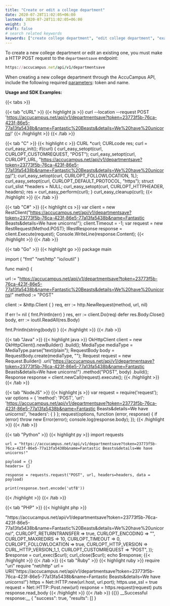 ```yaml
---
title: "Create or edit a college department"
date: 2020-07-28T11:02:05+06:00
lastmod: 2020-07-28T11:02:05+06:00
weight: 3
draft: false
# search related keywords
keywords: ["create college department", "edit college department", "example", "code", "guide"]
---
```


To create a new college department or edit an existing one, you must make a HTTP POST request to the `departmentsave` endpoint: 

```ruby
https://accucampus.net/api/v1/departmentsave
```

When creating a new college department through the AccuCampus API, include the following required [parameters](/accucampus/#operation/departmentSave): token and name.

__Usage and SDK Examples:__
<!-- New Department Examples -->
{{< tabs >}}

{{< tab "cURL" >}} 
{{< highlight js >}}
curl --location --request POST 'https://accucampus.net/api/v1/departmentsave?token=23773f5b-76ca-423f-86e5-77a13fa5438b&name=Fantastic%20Beasts&details=We%20have%20unicorns!'
{{< /highlight  >}}
{{< /tab >}}

{{< tab "C" >}}
{{< highlight c >}}
CURL *curl;
CURLcode res;
curl = curl_easy_init();
if(curl) {
  curl_easy_setopt(curl, CURLOPT_CUSTOMREQUEST, "POST");
  curl_easy_setopt(curl, CURLOPT_URL, "https://accucampus.net/api/v1/departmentsave?token=23773f5b-76ca-423f-86e5-77a13fa5438b&name=Fantastic%20Beasts&details=We%20have%20unicorns!");
  curl_easy_setopt(curl, CURLOPT_FOLLOWLOCATION, 1L);
  curl_easy_setopt(curl, CURLOPT_DEFAULT_PROTOCOL, "https");
  struct curl_slist *headers = NULL;
  curl_easy_setopt(curl, CURLOPT_HTTPHEADER, headers);
  res = curl_easy_perform(curl);
}
curl_easy_cleanup(curl);
{{< /highlight >}}
{{< /tab >}}

{{< tab "C#" >}} 
{{< highlight cs >}}
var client = new RestClient("https://accucampus.net/api/v1/departmentsave?token=23773f5b-76ca-423f-86e5-77a13fa5438b&name=Fantastic Beasts&details=We have unicorns!");
client.Timeout = -1;
var request = new RestRequest(Method.POST);
IRestResponse response = client.Execute(request);
Console.WriteLine(response.Content);
{{< /highlight >}}
{{< /tab >}}


{{< tab "Go" >}}
{{< highlight go >}}
package main

import (
  "fmt"
  "net/http"
  "io/ioutil"
)

func main() {

  url := "https://accucampus.net/api/v1/departmentsave?token=23773f5b-76ca-423f-86e5-77a13fa5438b&name=Fantastic%20Beasts&details=We%20have%20unicorns!"
  method := "POST"

  client := &http.Client {
  }
  req, err := http.NewRequest(method, url, nil)

  if err != nil {
    fmt.Println(err)
  }
  res, err := client.Do(req)
  defer res.Body.Close()
  body, err := ioutil.ReadAll(res.Body)

  fmt.Println(string(body))
}
{{< /highlight >}}
{{< /tab >}}

{{< tab "Java" >}}
{{< highlight java >}}
    OkHttpClient client = new OkHttpClient().newBuilder()
    .build();
    MediaType mediaType = MediaType.parse("text/plain");
    RequestBody body = RequestBody.create(mediaType, "");
    Request request = new Request.Builder()
    .url("https://accucampus.net/api/v1/departmentsave?token=23773f5b-76ca-423f-86e5-77a13fa5438b&name=Fantastic Beasts&details=We have unicorns!")
    .method("POST", body)
    .build();
    Response response = client.newCall(request).execute();
{{< /highlight >}}
{{< /tab >}}

{{< tab "NodeJS" >}} 
{{< highlight js >}}
    var request = require('request');
    var options = {
    'method': 'POST',
    'url': 'https://accucampus.net/api/v1/departmentsave?token=23773f5b-76ca-423f-86e5-77a13fa5438b&name=Fantastic Beasts&details=We have unicorns!',
    'headers': {
    }
    };
    request(options, function (error, response) { 
    if (error) throw new Error(error);
    console.log(response.body);
    });
{{< /highlight >}}
 {{< /tab >}}

{{< tab "Python" >}} 
{{< highlight py >}}
    import requests

    url = "https://accucampus.net/api/v1/departmentsave?token=23773f5b-76ca-423f-86e5-77a13fa5438b&name=Fantastic Beasts&details=We have unicorns!"

    payload = {}
    headers= {}

    response = requests.request("POST", url, headers=headers, data = payload)

    print(response.text.encode('utf8'))
{{< /highlight >}}
{{< /tab >}}

{{< tab "PHP" >}}
{{< highlight php >}}
<?php

    $curl = curl_init();

    curl_setopt_array($curl, array(
    CURLOPT_URL => "https://accucampus.net/api/v1/departmentsave?token=23773f5b-76ca-423f-86e5-77a13fa5438b&name=Fantastic%20Beasts&details=We%20have%20unicorns!",
    CURLOPT_RETURNTRANSFER => true,
    CURLOPT_ENCODING => "",
    CURLOPT_MAXREDIRS => 10,
    CURLOPT_TIMEOUT => 0,
    CURLOPT_FOLLOWLOCATION => true,
    CURLOPT_HTTP_VERSION => CURL_HTTP_VERSION_1_1,
    CURLOPT_CUSTOMREQUEST => "POST",
    ));

    $response = curl_exec($curl);

    curl_close($curl);
    echo $response;
{{< /highlight >}}
{{< /tab >}}

{{< tab "Ruby" >}}
{{< highlight ruby >}}
    require "uri"
    require "net/http"

    url = URI("https://accucampus.net/api/v1/departmentsave?token=23773f5b-76ca-423f-86e5-77a13fa5438b&name=Fantastic Beasts&details=We have unicorns!")

    https = Net::HTTP.new(url.host, url.port);
    https.use_ssl = true

    request = Net::HTTP::Post.new(url)

    response = https.request(request)
    puts response.read_body
{{< /highlight >}}
{{< /tab >}}

{{</ tabs >}}

__Successful response:__

    {
        "success": true,
        "results": []
    }
